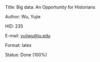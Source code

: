 
Title: Big data: An Opportunity for Historians

Author: Wu, Yujie

HID: 235

E-mail: yujiwu@iu.edu

Format: latex

Status: Done (100%)
